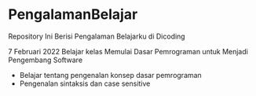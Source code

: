 # PengalamanBelajar
Repository Ini Berisi Pengalaman Belajarku di Dicoding

7 Februari 2022
Belajar kelas Memulai Dasar Pemrograman untuk Menjadi Pengembang Software
  * Belajar tentang pengenalan konsep dasar pemrograman
  * Pengenalan sintaksis dan case sensitive
